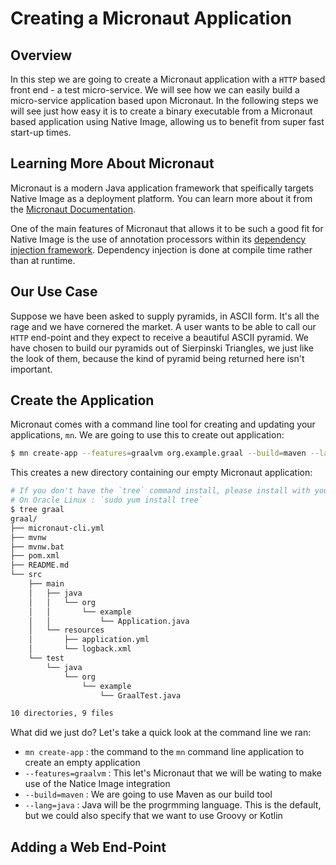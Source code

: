# Creating a Micronaut Application

## Overview

In this step we are going to create a Micronaut application with a `HTTP` based front end - a test micro-service. We will see how we can easily build a micro-service application based upon Micronaut. In the following steps we will see just how easy it is to create a binary executable from a Micronaut based application using Native Image, allowing us to benefit from super fast start-up times.

## Learning More About Micronaut

Micronaut is a modern Java application framework that speifically targets Native Image as a deployment platform. You can learn more about it from the [Micronaut Documentation](https://docs.micronaut.io/latest/guide/#introduction).

One of the main features of Micronaut that allows it to be such a good fit for Native Image is the use of annotation processors within its [dependency injection framework](https://docs.micronaut.io/latest/guide/#how). Dependency injection is done at compile time rather than at runtime.

## Our Use Case

Suppose we have been asked to supply pyramids, in ASCII form. It's all the rage and we have cornered the market. A user wants to be able to call our `HTTP` end-point and they expect to receive a beautiful ASCII pyramid. We have chosen to build our pyramids out of Sierpinski Triangles, we just like the look of them, because the kind of pyramid being returned here isn't important.

## Create the Application

Micronaut comes with a command line tool for creating and updating your applications, `mn`. We are going to use this to create out application:

```sh
$ mn create-app --features=graalvm org.example.graal --build=maven --lang=java
```

This creates a new directory containing our empty Micronaut application:

```sh
# If you don't have the `tree` command install, please install with your package manager
# On Oracle Linux : `sudo yum install tree`
$ tree graal
graal/
├── micronaut-cli.yml
├── mvnw
├── mvnw.bat
├── pom.xml
├── README.md
└── src
    ├── main
    │   ├── java
    │   │   └── org
    │   │       └── example
    │   │           └── Application.java
    │   └── resources
    │       ├── application.yml
    │       └── logback.xml
    └── test
        └── java
            └── org
                └── example
                    └── GraalTest.java

10 directories, 9 files
```

What did we just do? Let's take a quick look at the command line we ran:

* `mn create-app` : the command to the `mn` command line application to create an empty application
* `--features=graalvm` : This let's Micronaut that we will be wating to make use of the Natice Image integration
* `--build=maven` : We are going to use Maven as our build tool
* `--lang=java` : Java will be the progrmming language. This is the default, but we could also specify that we want to use Groovy or Kotlin

## Adding a Web End-Point